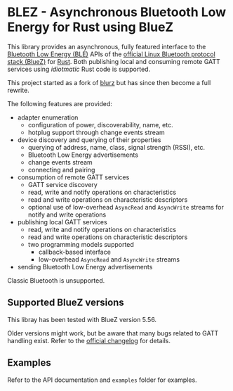 BLEZ - Asynchronous Bluetooth Low Energy for Rust using BlueZ
=============================================================

This library provides an asynchronous, fully featured interface to the [Bluetooth Low Energy (BLE)](https://en.wikipedia.org/wiki/Bluetooth_Low_Energy)
APIs of the [official Linux Bluetooth protocol stack (BlueZ)](http://www.bluez.org/) for [Rust](https://www.rust-lang.org/).
Both publishing local and consuming remote GATT services using *idiotmatic* Rust code is supported.

This project started as a fork of [blurz](https://github.com/szeged/blurz) but has 
since then become a full rewrite.

The following features are provided:

* adapter enumeration
    * configuration of power, discoverability, name, etc.
    * hotplug support through change events stream
* device discovery and querying of their properties
    * querying of address, name, class, signal strength (RSSI), etc.
    * Bluetooth Low Energy advertisements
    * change events stream
    * connecting and pairing
* consumption of remote GATT services
    * GATT service discovery
    * read, write and notify operations on characteristics
    * read and write operations on characteristic descriptors
    * optional use of low-overhead `AsyncRead` and `AsyncWrite` streams for notify and write operations
* publishing local GATT services
    * read, write and notify operations on characteristics
    * read and write operations on characteristic descriptors
    * two programming models supported
        * callback-based interface
        * low-overhead `AsyncRead` and `AsyncWrite` streams
* sending Bluetooth Low Energy advertisements

Classic Bluetooth is unsupported.

Supported BlueZ versions
------------------------

This libray has been tested with BlueZ version 5.56.

Older versions might work, but be aware that many bugs related to GATT handling exist.
Refer to the [official changelog](https://github.com/bluez/bluez/blob/master/ChangeLog) for details.

Examples
--------
Refer to the API documentation and `examples` folder for examples.
